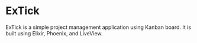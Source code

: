 # ExTick

ExTick is a simple project management application using Kanban board. It is built using Elixir, Phoenix, and LiveView.
